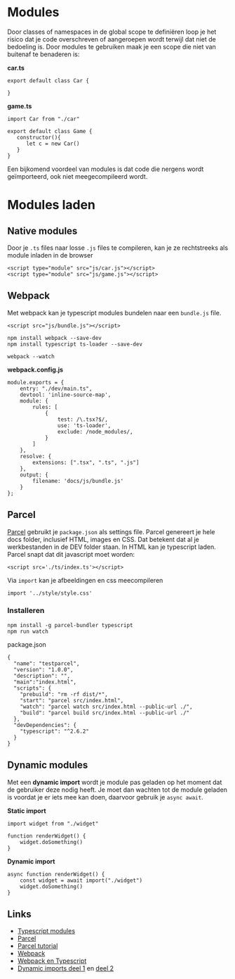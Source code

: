 # Modules

Door classes of namespaces in de global scope te definiëren loop je het risico dat je code overschreven of aangeroepen wordt terwijl dat niet de bedoeling is. Door modules te gebruiken maak je een scope die niet van buitenaf te benaderen is:

**car.ts**

```
export default class Car {

}
```

**game.ts**
```
import Car from "./car"

export default class Game {
   constructor(){
      let c = new Car()
   }
}
```

Een bijkomend voordeel van modules is dat code die nergens wordt geïmporteerd, ook niet meegecompileerd wordt. 

# Modules laden

## Native modules

Door je `.ts` files naar losse `.js` files te compileren, kan je ze rechtstreeks als module inladen in de browser

```
<script type="module" src="js/car.js"></script>
<script type="module" src="js/game.js"></script>
```

## Webpack

Met webpack kan je typescript modules bundelen naar een `bundle.js` file.
```
<script src="js/bundle.js"></script>
```

```
npm install webpack --save-dev
npm install typescript ts-loader --save-dev

webpack --watch
```

**webpack.config.js**

```
module.exports = {
    entry: "./dev/main.ts",
    devtool: 'inline-source-map',
    module: {
        rules: [
            {
                test: /\.tsx?$/,
                use: 'ts-loader',
                exclude: /node_modules/,
            }
        ]
    },
    resolve: {
        extensions: [".tsx", ".ts", ".js"]
    },
    output: {
        filename: 'docs/js/bundle.js'
    }
};
```
## Parcel

[Parcel](https://parceljs.org/getting_started.html) gebruikt je `package.json` als settings file. Parcel genereert je hele docs folder, inclusief HTML, images en CSS.
Dat betekent dat al je werkbestanden in de DEV folder staan. In HTML kan je typescript laden. Parcel snapt dat dit javascript moet worden:

```
<script src='./ts/index.ts'></script>
```

Via `import` kan je afbeeldingen en css meecompileren

```
import '../style/style.css'
``` 

### Installeren

```
npm install -g parcel-bundler typescript
npm run watch
```
package.json
```
{
  "name": "testparcel",
  "version": "1.0.0",
  "description": "",
  "main":"index.html",
  "scripts": {
    "prebuild": "rm -rf dist/*",
    "start": "parcel src/index.html",               
    "watch": "parcel watch src/index.html --public-url ./",
    "build": "parcel build src/index.html --public-url ./"
  },
  "devDependencies": {
    "typescript": "^2.6.2"
  }
}
```

## Dynamic modules

Met een **dynamic import** wordt je module pas geladen op het moment dat de gebruiker deze nodig heeft. Je moet dan wachten tot de module geladen is voordat je er iets mee kan doen, daarvoor gebruik je `async await`.

**Static import**
```
import widget from "./widget"

function renderWidget() {
    widget.doSomething()
}
```

**Dynamic import**
```
async function renderWidget() {
    const widget = await import("./widget")
    widget.doSomething()
}
```

## Links

- [Typescript modules](https://www.typescriptlang.org/docs/handbook/modules.html)
- [Parcel](https://parceljs.org/getting_started.html)
- [Parcel tutorial](https://alligator.io/tooling/parcel/)
- [Webpack](https://webpack.js.org)
- [Webpack en Typescript](https://webpack.js.org/guides/typescript/)
- [Dynamic imports deel 1](https://blog.mariusschulz.com/2018/01/14/typescript-2-4-dynamic-import-expressions) en [deel 2](https://blog.mariusschulz.com/2018/01/14/code-splitting-with-import-typescript-and-webpack)
